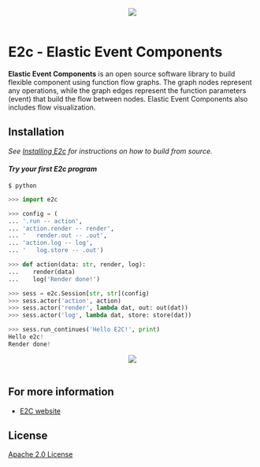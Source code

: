 <div align="center">
  <img src="https://github.com/enterstry/e2c/blob/master/images/e2c-logo.png"><br><br>
</div>

# E2c - Elastic Event Components

**Elastic Event Components** is an open source software library to build flexible component using
function flow graphs. The graph nodes represent any operations, while
the graph edges represent the function parameters (event) that build
the flow between nodes. Elastic Event Components also includes flow visualization.

## Installation
*See [Installing E2c](https://github.com/enterstry/e2c/blob/master/INSTALL.md) for instructions 
on how to build from source.*

#### *Try your first E2c program*
```shell
$ python
```

```python
>>> import e2c

>>> config = (
... '.run -- action',
... 'action.render -- render',
... '   render.out -- .out',
... 'action.log -- log',
... '   log.store -- .out')

>>> def action(data: str, render, log):
...    render(data)
...    log('Render done!')

>>> sess = e2c.Session[str, str](config)
>>> sess.actor('action', action)
>>> sess.actor('render', lambda dat, out: out(dat))
>>> sess.actor('log', lambda dat, store: store(dat))

>>> sess.run_continues('Hello E2C!', print)
Hello e2c!
Render done!
```

<div align="center">
  <img src="https://github.com/enterstry/e2c/blob/master/images/quickstart.png"><br><br>
</div>


## For more information

* [E2C website](http://www.elastic-event-components.org)

## License

[Apache 2.0 License](LICENSE)
